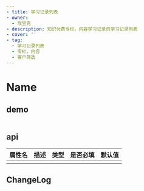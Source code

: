 ```yaml
---
- title: 学习记录列表
- owner:
  - 埃里克
- description: 知识付费专栏，内容学习记录页学习记录列表
- cover: ''
- tag:
  - 学习记录列表
  - 专栏，内容
  - 客户筛选
---
```


# Name
## demo
```jsx
```
## api
| 属性名  | 描述                 | 类型                                                  | 是否必填 | 默认值               |
| ------ | ------------------- | ---------------------------------------------------- | ------- | ------------------- |
|        |                     |                                                      |         |                     |

## ChangeLog

